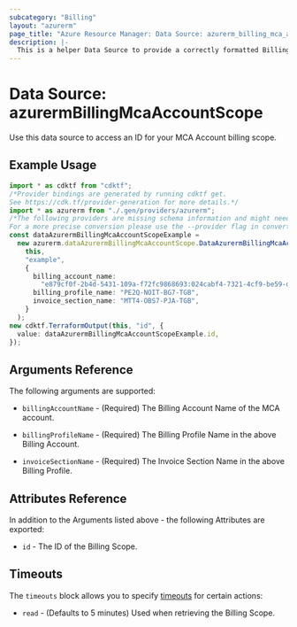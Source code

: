 ```yaml
---
subcategory: "Billing"
layout: "azurerm"
page_title: "Azure Resource Manager: Data Source: azurerm_billing_mca_account_scope"
description: |-
  This is a helper Data Source to provide a correctly formatted Billing Scope ID for a Microsoft Customer Agreement Account.
---
```


# Data Source: azurermBillingMcaAccountScope

Use this data source to access an ID for your MCA Account billing scope.

## Example Usage

```typescript
import * as cdktf from "cdktf";
/*Provider bindings are generated by running cdktf get.
See https://cdk.tf/provider-generation for more details.*/
import * as azurerm from "./.gen/providers/azurerm";
/*The following providers are missing schema information and might need manual adjustments to synthesize correctly: azurerm.
For a more precise conversion please use the --provider flag in convert.*/
const dataAzurermBillingMcaAccountScopeExample =
  new azurerm.dataAzurermBillingMcaAccountScope.DataAzurermBillingMcaAccountScope(
    this,
    "example",
    {
      billing_account_name:
        "e879cf0f-2b4d-5431-109a-f72fc9868693:024cabf4-7321-4cf9-be59-df0c77ca51de_2019-05-31",
      billing_profile_name: "PE2Q-NOIT-BG7-TGB",
      invoice_section_name: "MTT4-OBS7-PJA-TGB",
    }
  );
new cdktf.TerraformOutput(this, "id", {
  value: dataAzurermBillingMcaAccountScopeExample.id,
});

```

## Arguments Reference

The following arguments are supported:

*   `billingAccountName` - (Required) The Billing Account Name of the MCA account.

*   `billingProfileName` - (Required) The Billing Profile Name in the above Billing Account.

*   `invoiceSectionName` - (Required) The Invoice Section Name in the above Billing Profile.

## Attributes Reference

In addition to the Arguments listed above - the following Attributes are exported:

* `id` - The ID of the Billing Scope.

## Timeouts

The `timeouts` block allows you to specify [timeouts](https://www.terraform.io/language/resources/syntax#operation-timeouts) for certain actions:

* `read` - (Defaults to 5 minutes) Used when retrieving the Billing Scope.
